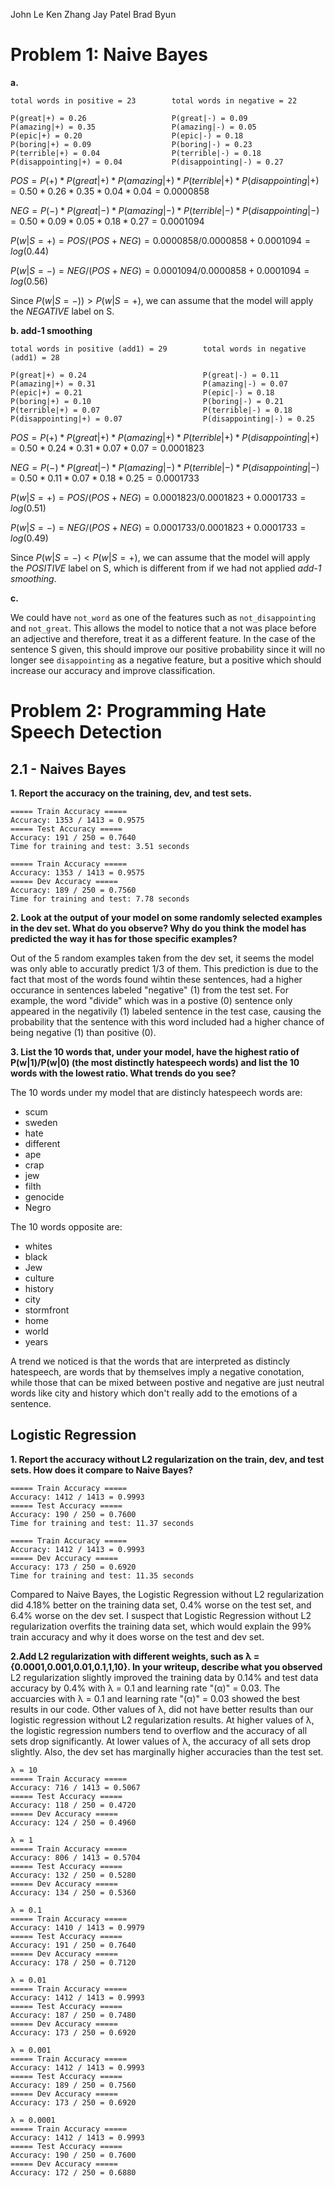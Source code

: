 John Le 
Ken Zhang
Jay Patel
Brad Byun

# Problem 1: Naive Bayes

**a.**

```
total words in positive = 23        total words in negative = 22

P(great|+) = 0.26                   P(great|-) = 0.09
P(amazing|+) = 0.35                 P(amazing|-) = 0.05
P(epic|+) = 0.20                    P(epic|-) = 0.18
P(boring|+) = 0.09                  P(boring|-) = 0.23
P(terrible|+) = 0.04                P(terrible|-) = 0.18
P(disappointing|+) = 0.04           P(disappointing|-) = 0.27
```

$POS = P(+) * P(great|+) * P(amazing|+) * P(terrible|+) * P(disappointing|+) = 0.50 * 0.26 * 0.35 * 0.04 * 0.04 = 0.0000858$

$NEG = P(-) * P(great|-) * P(amazing|-) * P(terrible|-) * P(disappointing|-) = 0.50 * 0.09 * 0.05 * 0.18 * 0.27 = 0.0001094$

$P(w|S = +) = POS/(POS+NEG) = 0.0000858/0.0000858+0.0001094 = log(0.44)$

$P(w|S = -) = NEG/(POS+NEG) = 0.0001094/0.0000858+0.0001094 = log(0.56)$

Since $P(w|S = -)) > P(w|S = +)$, we can assume that the model will apply the _NEGATIVE_ label on S.

**b. add-1 smoothing**

```
total words in positive (add1) = 29        total words in negative (add1) = 28

P(great|+) = 0.24                          P(great|-) = 0.11
P(amazing|+) = 0.31                        P(amazing|-) = 0.07
P(epic|+) = 0.21                           P(epic|-) = 0.18
P(boring|+) = 0.10                         P(boring|-) = 0.21
P(terrible|+) = 0.07                       P(terrible|-) = 0.18
P(disappointing|+) = 0.07                  P(disappointing|-) = 0.25
```

$POS = P(+) * P(great|+) * P(amazing|+) * P(terrible|+) * P(disappointing|+) = 0.50 * 0.24 * 0.31 * 0.07 * 0.07 = 0.0001823$

$NEG = P(-) * P(great|-) * P(amazing|-) * P(terrible|-) * P(disappointing|-) = 0.50 * 0.11 * 0.07 * 0.18 * 0.25 = 0.0001733$

$P(w|S = +) = POS/(POS+NEG) = 0.0001823/0.0001823+0.0001733 = log(0.51)$

$P(w|S = -) = NEG/(POS+NEG) = 0.0001733/0.0001823+0.0001733 = log(0.49)$

Since $P(w|S = -) < P(w|S = +)$, we can assume that the model will apply the _POSITIVE_ label on S, which is different from if we had not applied _add-1 smoothing_.

**c.**

We could have `not_word` as one of the features such as `not_disappointing` and `not_great`. This allows the model to notice that a not was place before an adjective and therefore, treat it as a different feature. In the case of the sentence S given, this should improve our positive probability since it will no longer see `disappointing` as a negative feature, but a positive which should increase our accuracy and improve classification.

# Problem 2: Programming Hate Speech Detection

## 2.1 - Naives Bayes

**1. Report the accuracy on the training, dev, and test sets.**

```
===== Train Accuracy =====
Accuracy: 1353 / 1413 = 0.9575
===== Test Accuracy =====
Accuracy: 191 / 250 = 0.7640
Time for training and test: 3.51 seconds

===== Train Accuracy =====
Accuracy: 1353 / 1413 = 0.9575 
===== Dev Accuracy =====
Accuracy: 189 / 250 = 0.7560 
Time for training and test: 7.78 seconds
```

**2. Look at the output of your model on some randomly selected examples in the dev set. What do you observe? Why do you think the model has predicted the way it has for those specific examples?**

Out of the 5 random examples taken from the dev set, it seems the model was only able to accuratly predict 1/3 of them. This prediction is due to the fact that most of the words found wihtin these sentences, had a higher occurance in sentences labeled "negative" (1) from the test set. For example, the word "divide" which was in a postive (0) sentence only appeared in the negativily (1) labeled sentence in the test case, causing the probability that the sentence with this word included had a higher chance of being negative (1) than positive (0).

**3. List the 10 words that, under your model, have the highest ratio of P(w|1)/P(w|0) (the most distinctly hatespeech words) and list the 10 words with the lowest ratio. What trends do you see?**

The 10 words under my model that are distincly hatespeech words are:

- scum
- sweden
- hate
- different
- ape
- crap
- jew
- filth
- genocide
- Negro

The 10 words opposite are:

- whites
- black
- Jew
- culture
- history
- city
- stormfront
- home
- world
- years

A trend we noticed is that the words that are interpreted as distincly hatespeech, are words that by themselves imply a negative conotation, while those that can be mixed between postive and negative are just neutral words like city and history which don't really add to the emotions of a sentence.

## Logistic Regression 


**1. Report the accuracy without L2 regularization on the train, dev, and test sets. How does it compare to Naive Bayes?**
```
===== Train Accuracy =====
Accuracy: 1412 / 1413 = 0.9993 
===== Test Accuracy =====
Accuracy: 190 / 250 = 0.7600
Time for training and test: 11.37 seconds

===== Train Accuracy =====
Accuracy: 1412 / 1413 = 0.9993
===== Dev Accuracy =====
Accuracy: 173 / 250 = 0.6920
Time for training and test: 11.35 seconds
```

Compared to Naive Bayes, the Logistic Regression without L2 regularization did 4.18% better on the training data set, 0.4% worse
on the test set, and 6.4% worse on the dev set. I suspect that Logistic Regression without L2 regularization overfits the training
data set, which would explain the 99% train accuracy and why it does worse on the test and dev set.

**2.Add L2 regularization with different weights, such as λ = {0.0001,0.001,0.01,0.1,1,10}. In your writeup, describe what you observed**
L2 regularization slightly improved the training data by 0.14% and test data accuracy by 0.4% with λ = 0.1 and learning rate "(α)" = 0.03.
The accuarcies with λ = 0.1 and learning rate "(α)" = 0.03 showed the best results in our code. Other values of λ, did not have
better results than our logistic regression without L2 regularization results.
At higher values of λ, the logistic regression numbers tend to overflow and the accuracy of all sets drop significantly. 
At lower values of λ, the accuracy of all sets drop slightly. Also, the dev set has marginally higher accuracies than the 
test set.

```
λ = 10
===== Train Accuracy =====
Accuracy: 716 / 1413 = 0.5067 
===== Test Accuracy =====
Accuracy: 118 / 250 = 0.4720
===== Dev Accuracy =====
Accuracy: 124 / 250 = 0.4960

λ = 1
===== Train Accuracy =====
Accuracy: 806 / 1413 = 0.5704 
===== Test Accuracy =====
Accuracy: 132 / 250 = 0.5280
===== Dev Accuracy =====
Accuracy: 134 / 250 = 0.5360

λ = 0.1
===== Train Accuracy =====
Accuracy: 1410 / 1413 = 0.9979 
===== Test Accuracy =====
Accuracy: 191 / 250 = 0.7640
===== Dev Accuracy =====
Accuracy: 178 / 250 = 0.7120

λ = 0.01
===== Train Accuracy =====
Accuracy: 1412 / 1413 = 0.9993 
===== Test Accuracy =====
Accuracy: 187 / 250 = 0.7480
===== Dev Accuracy =====
Accuracy: 173 / 250 = 0.6920

λ = 0.001
===== Train Accuracy =====
Accuracy: 1412 / 1413 = 0.9993 
===== Test Accuracy =====
Accuracy: 189 / 250 = 0.7560
===== Dev Accuracy =====
Accuracy: 173 / 250 = 0.6920

λ = 0.0001
===== Train Accuracy =====
Accuracy: 1412 / 1413 = 0.9993 
===== Test Accuracy =====
Accuracy: 190 / 250 = 0.7600
===== Dev Accuracy =====
Accuracy: 172 / 250 = 0.6880
```
